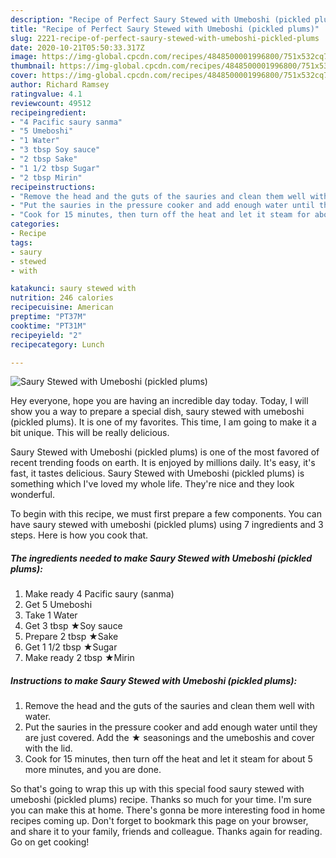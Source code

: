 ```yaml
---
description: "Recipe of Perfect Saury Stewed with Umeboshi (pickled plums)"
title: "Recipe of Perfect Saury Stewed with Umeboshi (pickled plums)"
slug: 2221-recipe-of-perfect-saury-stewed-with-umeboshi-pickled-plums
date: 2020-10-21T05:50:33.317Z
image: https://img-global.cpcdn.com/recipes/4848500001996800/751x532cq70/saury-stewed-with-umeboshi-pickled-plums-recipe-main-photo.jpg
thumbnail: https://img-global.cpcdn.com/recipes/4848500001996800/751x532cq70/saury-stewed-with-umeboshi-pickled-plums-recipe-main-photo.jpg
cover: https://img-global.cpcdn.com/recipes/4848500001996800/751x532cq70/saury-stewed-with-umeboshi-pickled-plums-recipe-main-photo.jpg
author: Richard Ramsey
ratingvalue: 4.1
reviewcount: 49512
recipeingredient:
- "4 Pacific saury sanma"
- "5 Umeboshi"
- "1 Water"
- "3 tbsp Soy sauce"
- "2 tbsp Sake"
- "1 1/2 tbsp Sugar"
- "2 tbsp Mirin"
recipeinstructions:
- "Remove the head and the guts of the sauries and clean them well with water."
- "Put the sauries in the pressure cooker and add enough water until they are just covered. Add the ★ seasonings and the umeboshis and cover with the lid."
- "Cook for 15 minutes, then turn off the heat and let it steam for about 5 more minutes, and you are done."
categories:
- Recipe
tags:
- saury
- stewed
- with

katakunci: saury stewed with 
nutrition: 246 calories
recipecuisine: American
preptime: "PT37M"
cooktime: "PT31M"
recipeyield: "2"
recipecategory: Lunch

---
```



![Saury Stewed with Umeboshi (pickled plums)](https://img-global.cpcdn.com/recipes/4848500001996800/751x532cq70/saury-stewed-with-umeboshi-pickled-plums-recipe-main-photo.jpg)

Hey everyone, hope you are having an incredible day today. Today, I will show you a way to prepare a special dish, saury stewed with umeboshi (pickled plums). It is one of my favorites. This time, I am going to make it a bit unique. This will be really delicious.



Saury Stewed with Umeboshi (pickled plums) is one of the most favored of recent trending foods on earth. It is enjoyed by millions daily. It's easy, it's fast, it tastes delicious. Saury Stewed with Umeboshi (pickled plums) is something which I've loved my whole life. They're nice and they look wonderful.


To begin with this recipe, we must first prepare a few components. You can have saury stewed with umeboshi (pickled plums) using 7 ingredients and 3 steps. Here is how you cook that.

<!--inarticleads1-->

##### The ingredients needed to make Saury Stewed with Umeboshi (pickled plums):

1. Make ready 4 Pacific saury (sanma)
1. Get 5 Umeboshi
1. Take 1 Water
1. Get 3 tbsp ★Soy sauce
1. Prepare 2 tbsp ★Sake
1. Get 1 1/2 tbsp ★Sugar
1. Make ready 2 tbsp ★Mirin




<!--inarticleads2-->

##### Instructions to make Saury Stewed with Umeboshi (pickled plums):

1. Remove the head and the guts of the sauries and clean them well with water.
1. Put the sauries in the pressure cooker and add enough water until they are just covered. Add the ★ seasonings and the umeboshis and cover with the lid.
1. Cook for 15 minutes, then turn off the heat and let it steam for about 5 more minutes, and you are done.




So that's going to wrap this up with this special food saury stewed with umeboshi (pickled plums) recipe. Thanks so much for your time. I'm sure you can make this at home. There's gonna be more interesting food in home recipes coming up. Don't forget to bookmark this page on your browser, and share it to your family, friends and colleague. Thanks again for reading. Go on get cooking!
